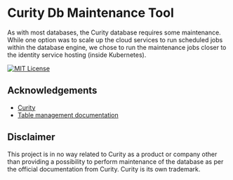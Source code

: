# Curity Db Maintenance Tool

As with most databases, the Curity database requires some maintenance. While one option was to scale up the cloud services to run scheduled jobs within the database engine, we chose to run the maintenance jobs closer to the identity service hosting (inside Kubernetes).

[![MIT License](https://img.shields.io/badge/License-MIT-green.svg)](https://choosealicense.com/licenses/mit/)

## Acknowledgements

 - [Curity](https://curity.io)
 - [Table management documentation](https://curity.io/docs/idsvr/latest/system-admin-guide/data-sources/jdbc.html)

## Disclaimer

This project is in no way related to Curity as a product or company other than providing a possibility to perform maintenance of the database as per the official documentation from Curity. Curity is its own trademark.